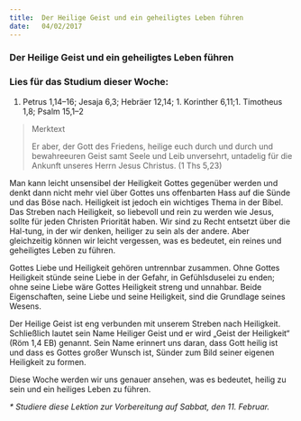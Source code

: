```yaml
---
title:  Der Heilige Geist und ein geheiligtes Leben führen
date:   04/02/2017
---
```


### Der Heilige Geist und ein geheiligtes Leben führen

### Lies für das Studium dieser Woche: 
1. Petrus 1,14–16; Jesaja 6,3; Hebräer 12,14; 1. Korinther 6,11;1. Timotheus 1,8; Psalm 15,1–2 

> <p>Merktext</p> 
> Er aber, der Gott des Friedens, heilige euch durch und durch und bewahreeuren Geist samt Seele und Leib unversehrt, untadelig für die Ankunft unseres Herrn Jesus Christus. (1 Ths 5,23) 

Man kann leicht unsensibel der Heiligkeit Gottes gegenüber werden und denkt dann nicht mehr viel über Gottes uns offenbarten Hass auf die Sünde und das Böse nach. Heiligkeit ist jedoch ein wichtiges Thema in der Bibel. Das Streben nach Heiligkeit, so liebevoll und rein zu werden wie Jesus, sollte für jeden Christen Priorität haben. Wir sind zu Recht entsetzt über die Hal-tung, in der wir denken, heiliger zu sein als der andere. Aber gleichzeitig können wir leicht vergessen, was es bedeutet, ein reines und geheiligtes Leben zu führen. 

Gottes Liebe und Heiligkeit gehören untrennbar zusammen. Ohne Gottes Heiligkeit stünde seine Liebe in der Gefahr, in Gefühlsduselei zu enden; ohne seine Liebe wäre Gottes Heiligkeit streng und unnahbar. Beide Eigenschaften, seine Liebe und seine Heiligkeit, sind die Grundlage seines Wesens. 

Der Heilige Geist ist eng verbunden mit unserem Streben nach Heiligkeit. Schließlich lautet sein Name Heiliger Geist und er wird „Geist der Heiligkeit“ (Röm 1,4 EB) genannt. Sein Name erinnert uns daran, dass Gott heilig ist und dass es Gottes großer Wunsch ist, Sünder zum Bild seiner eigenen Heiligkeit zu formen. 

Diese Woche werden wir uns genauer ansehen, was es bedeutet, heilig zu sein und ein heiliges Leben zu führen. 

_* Studiere diese Lektion zur Vorbereitung auf Sabbat, den 11. Februar._ 